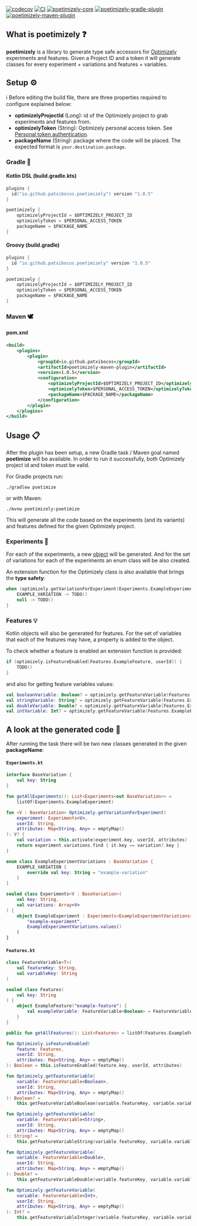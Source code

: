 [![codecov](https://codecov.io/gh/patxibocos/poetimizely/branch/main/graph/badge.svg)](https://codecov.io/gh/patxibocos/poetimizely)
[![CI](https://github.com/patxibocos/poetimizely/workflows/CI/badge.svg)](https://github.com/patxibocos/poetimizely/actions?query=workflow%3ACI)
[![poetimizely-core](https://img.shields.io/maven-central/v/io.github.patxibocos/poetimizely-core?label=poetimizely-core&color=blue)](https://search.maven.org/artifact/io.github.patxibocos/poetimizely-core)
[![poetimizely-gradle-plugin](https://img.shields.io/gradle-plugin-portal/v/io.github.patxibocos.poetimizely?label=poetimizely-gradle-plugin&color=red)](https://plugins.gradle.org/plugin/io.github.patxibocos.poetimizely)
[![poetimizely-maven-plugin](https://img.shields.io/maven-central/v/io.github.patxibocos/poetimizely-maven-plugin?label=poetimizely-maven-plugin&color=blue)](https://search.maven.org/artifact/io.github.patxibocos/poetimizely-maven-plugin)

## What is poetimizely ❓

**poetimizely** is a library to generate type safe accessors for [Optimizely](https://www.optimizely.com/) experiments and features.
Given a Project ID and a token it will generate classes for every experiment + variations and features + variables.

## Setup ⚙

ℹ️ Before editing the build file, there are three properties required to configure explained below:
- **optimizelyProjectId** (Long): id of the Optimizely project to grab experiments and features from. 
- **optimizelyToken** (String): Optimizely personal access token. See [Personal token authentication](https://docs.developers.optimizely.com/web/docs/personal-token).
- **packageName** (String): package where the code will be placed. The expected format is `your.destination.package`.

### Gradle 🐘

#### Kotlin DSL (build.gradle.kts)

```kotlin
plugins {
  id("io.github.patxibocos.poetimizely") version "1.0.5"
}

poetimizely {
    optimizelyProjectId = $OPTIMIZELY_PROJECT_ID
    optimizelyToken = $PERSONAL_ACCESS_TOKEN
    packageName = $PACKAGE_NAME
}
```

#### Groovy (build.gradle)

```groovy
plugins {
  id "io.github.patxibocos.poetimizely" version "1.0.5"
}

poetimizely {
    optimizelyProjectId = $OPTIMIZELY_PROJECT_ID
    optimizelyToken = $PERSONAL_ACCESS_TOKEN
    packageName = $PACKAGE_NAME
}

```

### Maven 🕊️

#### pom.xml

```xml
<build>
    <plugins>
        <plugin>
            <groupId>io.github.patxibocos</groupId>
            <artifactId>poetimizely-maven-plugin</artifactId>
            <version>1.0.5</version>
            <configuration>
                <optimizelyProjectId>$OPTIMIZELY_PROJECT_ID</optimizelyProjectId>
                <optimizelyToken>$PERSONAL_ACCESS_TOKEN</optimizelyToken>
                <packageName>$PACKAGE_NAME</packageName>
            </configuration>
        </plugin>
    </plugins>
</build>
```

## Usage 📋

After the plugin has been setup, a new Gradle task / Maven goal named **poetimize** will be available. In order to run it successfully, both Optimizely project id and token must be valid.

For Gradle projects run:

```shell
./gradlew poetimize
```

or with Maven:

```shell
./mvnw poetimizely:poetimize
```

This will generate all the code based on the experiments (and its variants) and features defined for the given Optimizely project.

### Experiments 🧪

For each of the experiments, a new [object](https://kotlinlang.org/docs/reference/object-declarations.html#object-declarations) will be generated. And for the set of variations for each of the experiments an enum class will be also created.

An extension function for the Optimizely class is also available that brings the **type safety**:

```kotlin
when (optimizely.getVariationForExperiment(Experiments.ExampleExperiment, userId)) {
    EXAMPLE_VARIATION -> TODO() 
    null -> TODO()
}
```

### Features 💡

Kotlin objects will also be generated for features. For the set of variables that each of the features may have, a property is added to the object.

To check whether a feature is enabled an extension function is provided:

```kotlin
if (optimizely.isFeatureEnabled(Features.ExampleFeature, userId)) {
    TODO()
}
```

and also for getting feature variables values:

```kotlin
val booleanVariable: Boolean? = optimizely.getFeatureVariable(Features.ExampleFeature.exampleBooleanVariable)
val stringVariable: String? = optimizely.getFeatureVariable(Features.ExampleFeature.exampleStringVariable)
val doubleVariable: Double? = optimizely.getFeatureVariable(Features.ExampleFeature.exampleDoubleVariable)
val intVariable: Int? = optimizely.getFeatureVariable(Features.ExampleFeature.exampleIntVariable)
```

## A look at the generated code 👀

After running the task there will be two new classes generated in the given **packageName**:

#### `Experiments.kt`

```kotlin
interface BaseVariation {
    val key: String
}

fun getAllExperiments(): List<Experiments<out BaseVariation>> =
    listOf(Experiments.ExampleExperiment)

fun <V : BaseVariation> Optimizely.getVariationForExperiment(
    experiment: Experiments<V>,
    userId: String,
    attributes: Map<String, Any> = emptyMap()
): V? {
    val variation = this.activate(experiment.key, userId, attributes)
    return experiment.variations.find { it.key == variation?.key }
}

enum class ExampleExperimentVariations : BaseVariation {
    EXAMPLE_VARIATION {
        override val key: String = "example-variation"
    }
}

sealed class Experiments<V : BaseVariation>(
    val key: String,
    val variations: Array<V>
) {
    object ExampleExperiment : Experiments<ExampleExperimentVariations> (
        "example-experiment",
        ExampleExperimentVariations.values()
    )
}
```

#### `Features.kt`

```kotlin
class FeatureVariable<T>(
    val featureKey: String,
    val variableKey: String
)

sealed class Features(
    val key: String
) {
    object ExampleFeature("example-feature") {
        val exampleVariable: FeatureVariable<Boolean> = FeatureVariable("example-feature", "example-variable")
    } 
}

public fun getAllFeatures(): List<Features> = listOf(Features.ExampleFeature)

fun Optimizely.isFeatureEnabled(
    feature: Features,
    userId: String,
    attributes: Map<String, Any> = emptyMap()
): Boolean = this.isFeatureEnabled(feature.key, userId, attributes)

fun Optimizely.getFeatureVariable(
    variable: FeatureVariable<Boolean>,
    userId: String,
    attributes: Map<String, Any> = emptyMap()
): Boolean? =
    this.getFeatureVariableBoolean(variable.featureKey, variable.variableKey, userId, attributes)

fun Optimizely.getFeatureVariable(
    variable: FeatureVariable<String>,
    userId: String,
    attributes: Map<String, Any> = emptyMap()
): String? =
    this.getFeatureVariableString(variable.featureKey, variable.variableKey, userId, attributes)

fun Optimizely.getFeatureVariable(
    variable: FeatureVariable<Double>,
    userId: String,
    attributes: Map<String, Any> = emptyMap()
): Double? =
    this.getFeatureVariableDouble(variable.featureKey, variable.variableKey, userId, attributes)

fun Optimizely.getFeatureVariable(
    variable: FeatureVariable<Int>,
    userId: String,
    attributes: Map<String, Any> = emptyMap()
): Int? =
    this.getFeatureVariableInteger(variable.featureKey, variable.variableKey, userId, attributes)
```
